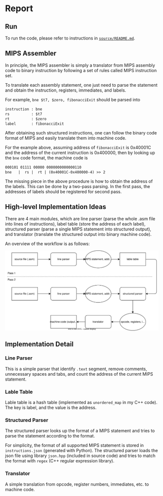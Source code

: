 # Report

## Run

To run the code, please refer to instructions in [`source/README.md`](source/README.md).

## MIPS Assembler

In principle, the MIPS assembler is simply a translator from MIPS assembly code to binary instruction by following a set of rules called MIPS instruction set.

To translate each assembly statement, one just need to parse the statement and obtain the instruction, registers, immediates, and labels.

For example, `bne $t7, $zero, fibonacciExit` should be parsed into

```
instruction : bne
rs          : $t7
rt          : $zero
label       : fibonacciExit
```

After obtaining such structured instructions, one can follow the binary code format of MIPS and easily translate them into machine code.

For the example above, assuming address of `fibonacciExit` is 0x40001C and the address of the current instruction is 0x400000, then by looking up the `bne` code format, the machine code is

```
000101 01111 00000 0000000000000110
bne   |  rs |  rt | (0x40001C-0x400000-4) >> 2
```

The missing piece in the above procedure is how to obtain the address of the labels.
This can be done by a two-pass parsing.
In the first pass, the addresses of labels should be registered for second pass.

## High-level Implementation Ideas

There are 4 main modules, which are line parser (parse the whole .asm file into lines of instructions), label table (store the address of each label), structured parser (parse a single MIPS statement into structured output), and translator (translate the structured output into binary machine code).

An overview of the workflow is as follows:

![image](asset/workflow.drawio.svg)

## Implementation Detail

### Line Parser

This is a simple parser that identify `.text` segment, remove comments, unnecessary spaces and tabs, and count the address of the current MIPS statement.

### Lable Table

Lable table is a hash table (implemented as `unordered_map` in my C++ code).
The key is label, and the value is the address.

### Structured Parser

The structured parser looks up the format of a MIPS statement and tries to parse the statement according to the format.

For simplicity, the format of all supported MIPS statement is stored in `instructions.json` (generated with Python).
The structured parser loads the json file using library `json.hpp` (included in source code) and tries to match the format with `regex` (C++ regular expression library).

### Translator

A simple translation from opcode, register numbers, immediates, etc. to machine code.
